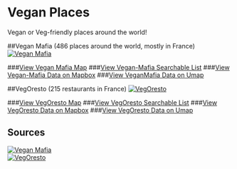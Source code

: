 # Vegan Places
Vegan or Veg-friendly places around the world!

##Vegan Mafia (486 places around the world, mostly in France)
[![Vegan Mafia](https://api.mapbox.com/v4/mapbox.run-bike-hike/3,35,1/600x200@2x.png?access_token=pk.eyJ1Ijoiam9sZyIsImEiOiJjaWt5aHltaHQwMDVwd29tNGU0eDFjb2VmIn0.MbgvyGVOysHMIjDdEFoaHw)](VeganMafia/vegan-mafia.geojson)

###[View Vegan Mafia Map](VeganMafia/vegan-mafia.geojson)
###[View Vegan-Mafia Searchable List](VeganMafia/vegan-mafia.csv)
###[View Vegan-Mafia Data on Mapbox](https://a.tiles.mapbox.com/v4/jolg.p7lpad6a/page.html?access_token=pk.eyJ1Ijoiam9sZyIsImEiOiJjaWZ2ZWlqN3owMjJqdGttMG9uMThkYmluIn0.qwr75urxDjP-ledsm-i8OQ#3/35.10/-20.74)
###[View VeganMafia Data on Umap](https://umap.openstreetmap.fr/en/map/vegan-mafia_72564#3/31.13/-32.70)

##VegOresto (215 restaurants in France)
[![VegOresto](https://api.mapbox.com/v4/mapbox.streets-basic/3,35,1/600x200@2x.png?access_token=pk.eyJ1Ijoiam9sZyIsImEiOiJjaWt5aHltaHQwMDVwd29tNGU0eDFjb2VmIn0.MbgvyGVOysHMIjDdEFoaHw)](VegOresto/vegoresto.geojson)

###[View VegOresto Map](VegOresto/vegoresto.geojson)
###[View VegOresto Searchable List](VegOresto/vegoresto.csv)
###[View VegOresto Data on Mapbox](https://a.tiles.mapbox.com/v4/jolg.p7m02783/page.html?access_token=pk.eyJ1Ijoiam9sZyIsImEiOiJjaWZ2ZWlqN3owMjJqdGttMG9uMThkYmluIn0.qwr75urxDjP-ledsm-i8OQ#6/47.658/2.087)
###[View VegOresto Data on Umap](https://umap.openstreetmap.fr/map/vegoresto_72562#6/46.973/1.648)

## Sources
[![Vegan Mafia](http://www.vegan-mafia.com/wp-content/uploads/2016/02/logo.png)](http://www.vegan-mafia.com)  
[![VegOresto](https://crounchveges.files.wordpress.com/2015/11/logo-vegoresto-08.png?h=80)](https://m.vegoresto.fr/)